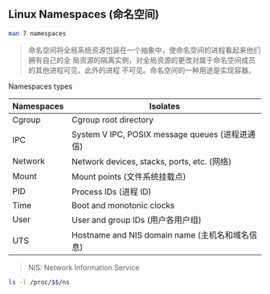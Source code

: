 ## Linux Namespaces (命名空间)

```bash
man 7 namespaces
```

> 命名空间将全局系统资源包装在一个抽象中，使命名空间的进程看起来他们拥有自己的全
> 局资源的隔离实例，对全局资源的更改对属于命名空间成员的其他进程可见，此外的进程
> 不可见。命名空间的一种用途是实现容器。

Namespaces types

| Namespaces | Isolates                                        |
|------------|-------------------------------------------------|
| Cgroup     | Cgroup root directory                           |
| IPC        | System V IPC, POSIX message queues (进程进通信) |
| Network    | Network devices, stacks, ports, etc. (网络)     |
| Mount      | Mount points (文件系统挂载点)                   |
| PID        | Process IDs (进程 ID)                           |
| Time       | Boot and monotonic clocks                       |
| User       | User and group IDs (用户各用户组)               |
| UTS        | Hostname and NIS domain name (主机名和域名信息) |

> NIS: Network Information Service

```bash
ls -l /proc/$$/ns
```
